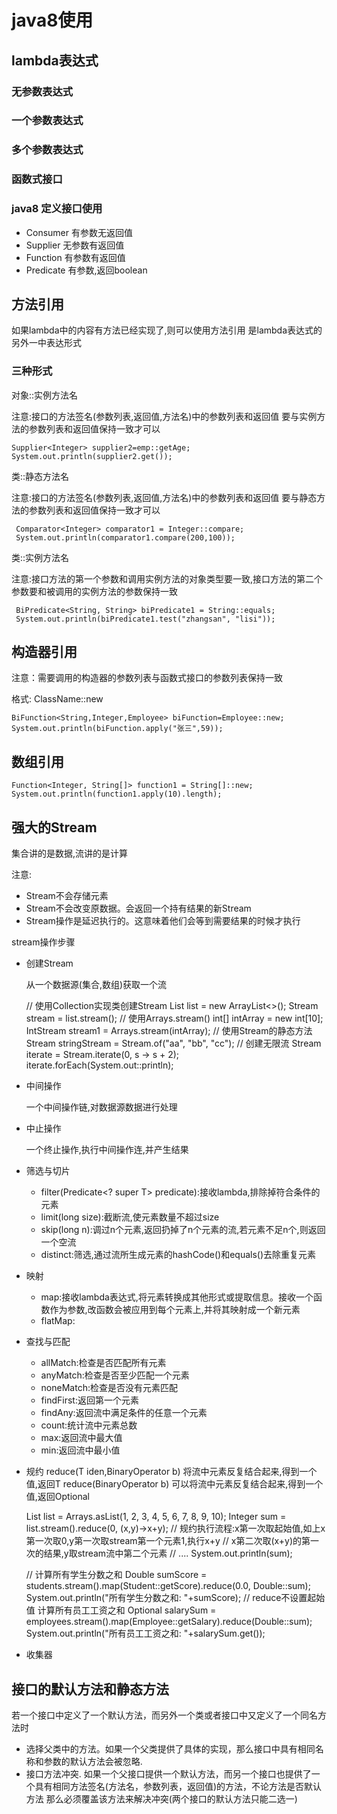 # java8使用
## lambda表达式
### 无参数表达式
### 一个参数表达式
### 多个参数表达式
### 函数式接口
### java8 定义接口使用
* Consumer 有参数无返回值
* Supplier 无参数有返回值
* Function 有参数有返回值
* Predicate 有参数,返回boolean
## 方法引用
如果lambda中的内容有方法已经实现了,则可以使用方法引用
是lambda表达式的另外一中表达形式

### 三种形式
对象::实例方法名

注意:接口的方法签名(参数列表,返回值,方法名)中的参数列表和返回值 要与实例方法的参数列表和返回值保持一致才可以

    Supplier<Integer> supplier2=emp::getAge;
    System.out.println(supplier2.get());
    
类::静态方法名

注意:接口的方法签名(参数列表,返回值,方法名)中的参数列表和返回值 要与静态方法的参数列表和返回值保持一致才可以

     Comparator<Integer> comparator1 = Integer::compare;
     System.out.println(comparator1.compare(200,100));


类::实例方法名
    
注意:接口方法的第一个参数和调用实例方法的对象类型要一致,接口方法的第二个参数要和被调用的实例方法的参数保持一致

     BiPredicate<String, String> biPredicate1 = String::equals;
     System.out.println(biPredicate1.test("zhangsan", "lisi"));

## 构造器引用

注意：需要调用的构造器的参数列表与函数式接口的参数列表保持一致

格式: ClassName::new

    BiFunction<String,Integer,Employee> biFunction=Employee::new;
    System.out.println(biFunction.apply("张三",59));

## 数组引用

    Function<Integer, String[]> function1 = String[]::new;
    System.out.println(function1.apply(10).length);

## 强大的Stream

集合讲的是数据,流讲的是计算

注意:
* Stream不会存储元素
* Stream不会改变原数据。会返回一个持有结果的新Stream
* Stream操作是延迟执行的。这意味着他们会等到需要结果的时候才执行

stream操作步骤
* 创建Stream 

    从一个数据源(集合,数组)获取一个流
    
    
    // 使用Collection实现类创建Stream
    List<String> list = new ArrayList<>();
    Stream<String> stream = list.stream();
    // 使用Arrays.stream()
    int[] intArray = new int[10];
    IntStream stream1 = Arrays.stream(intArray);
    // 使用Stream的静态方法
    Stream<String> stringStream = Stream.of("aa", "bb", "cc");
    // 创建无限流
    Stream<Integer> iterate = Stream.iterate(0, s -> s + 2);
    iterate.forEach(System.out::println);
    
* 中间操作

    一个中间操作链,对数据源数据进行处理
    
* 中止操作

    一个终止操作,执行中间操作连,并产生结果
    
* 筛选与切片
    * filter(Predicate<? super T> predicate):接收lambda,排除掉符合条件的元素
    * limit(long size):截断流,使元素数量不超过size
    * skip(long n):调过n个元素,返回扔掉了n个元素的流,若元素不足n个,则返回一个空流
    * distinct:筛选,通过流所生成元素的hashCode()和equals()去除重复元素
    
* 映射
   * map:接收lambda表达式,将元素转换成其他形式或提取信息。接收一个函数作为参数,改函数会被应用到每个元素上,并将其映射成一个新元素
   * flatMap:

* 查找与匹配
    * allMatch:检查是否匹配所有元素
    * anyMatch:检查是否至少匹配一个元素
    * noneMatch:检查是否没有元素匹配
    * findFirst:返回第一个元素
    * findAny:返回流中满足条件的任意一个元素
    * count:统计流中元素总数
    * max:返回流中最大值
    * min:返回流中最小值
    
 * 规约
    reduce(T iden,BinaryOperator b) 将流中元素反复结合起来,得到一个值,返回T
    reduce(BinaryOperator b) 可以将流中元素反复结合起来,得到一个值,返回Optional<T>
    
    
    List<Integer> list = Arrays.asList(1, 2, 3, 4, 5, 6, 7, 8, 9, 10);
    Integer sum = list.stream().reduce(0, (x,y)->x+y);
    // 规约执行流程:x第一次取起始值,如上x第一次取0,y第一次取stream第一个元素1,执行x+y
    // x第二次取(x+y)的第一次的结果,y取stream流中第二个元素
    // ....
    System.out.println(sum);

    // 计算所有学生分数之和
    Double sumScore = students.stream().map(Student::getScore).reduce(0.0, Double::sum);
    System.out.println("所有学生分数之和: "+sumScore);
    // reduce不设置起始值 计算所有员工工资之和
    Optional<Double> salarySum = employees.stream().map(Employee::getSalary).reduce(Double::sum);
    System.out.println("所有员工工资之和: "+salarySum.get());
    
 * 收集器
   
   
## 接口的默认方法和静态方法
  
  若一个接口中定义了一个默认方法，而另外一个类或者接口中又定义了一个同名方法时
  
  * 选择父类中的方法。如果一个父类提供了具体的实现，那么接口中具有相同名称和参数的默认方法会被忽略.
  * 接口方法冲突. 如果一个父接口提供一个默认方法，而另一个接口也提供了一个具有相同方法签名(方法名，参数列表，返回值)的方法，不论方法是否默认方法
    那么必须覆盖该方法来解决冲突(两个接口的默认方法只能二选一)
    